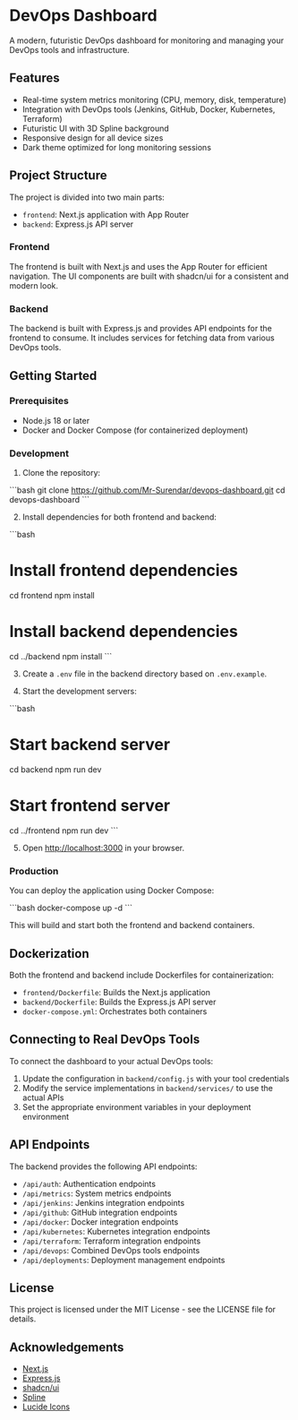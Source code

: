 # DevOps Dashboard

A modern, futuristic DevOps dashboard for monitoring and managing your DevOps tools and infrastructure.

## Features

- Real-time system metrics monitoring (CPU, memory, disk, temperature)
- Integration with DevOps tools (Jenkins, GitHub, Docker, Kubernetes, Terraform)
- Futuristic UI with 3D Spline background
- Responsive design for all device sizes
- Dark theme optimized for long monitoring sessions

## Project Structure

The project is divided into two main parts:

- `frontend`: Next.js application with App Router
- `backend`: Express.js API server

### Frontend

The frontend is built with Next.js and uses the App Router for efficient navigation. The UI components are built with shadcn/ui for a consistent and modern look.

### Backend

The backend is built with Express.js and provides API endpoints for the frontend to consume. It includes services for fetching data from various DevOps tools.

## Getting Started

### Prerequisites

- Node.js 18 or later
- Docker and Docker Compose (for containerized deployment)

### Development

1. Clone the repository:

\`\`\`bash
git clone https://github.com/Mr-Surendar/devops-dashboard.git
cd devops-dashboard
\`\`\`

2. Install dependencies for both frontend and backend:

\`\`\`bash
# Install frontend dependencies
cd frontend
npm install

# Install backend dependencies
cd ../backend
npm install
\`\`\`

3. Create a `.env` file in the backend directory based on `.env.example`.

4. Start the development servers:

\`\`\`bash
# Start backend server
cd backend
npm run dev

# Start frontend server
cd ../frontend
npm run dev
\`\`\`

5. Open [http://localhost:3000](http://localhost:3000) in your browser.

### Production

You can deploy the application using Docker Compose:

\`\`\`bash
docker-compose up -d
\`\`\`

This will build and start both the frontend and backend containers.

## Dockerization

Both the frontend and backend include Dockerfiles for containerization:

- `frontend/Dockerfile`: Builds the Next.js application
- `backend/Dockerfile`: Builds the Express.js API server
- `docker-compose.yml`: Orchestrates both containers

## Connecting to Real DevOps Tools

To connect the dashboard to your actual DevOps tools:

1. Update the configuration in `backend/config.js` with your tool credentials
2. Modify the service implementations in `backend/services/` to use the actual APIs
3. Set the appropriate environment variables in your deployment environment

## API Endpoints

The backend provides the following API endpoints:

- `/api/auth`: Authentication endpoints
- `/api/metrics`: System metrics endpoints
- `/api/jenkins`: Jenkins integration endpoints
- `/api/github`: GitHub integration endpoints
- `/api/docker`: Docker integration endpoints
- `/api/kubernetes`: Kubernetes integration endpoints
- `/api/terraform`: Terraform integration endpoints
- `/api/devops`: Combined DevOps tools endpoints
- `/api/deployments`: Deployment management endpoints

## License

This project is licensed under the MIT License - see the LICENSE file for details.

## Acknowledgements

- [Next.js](https://nextjs.org/)
- [Express.js](https://expressjs.com/)
- [shadcn/ui](https://ui.shadcn.com/)
- [Spline](https://spline.design/)
- [Lucide Icons](https://lucide.dev/)
